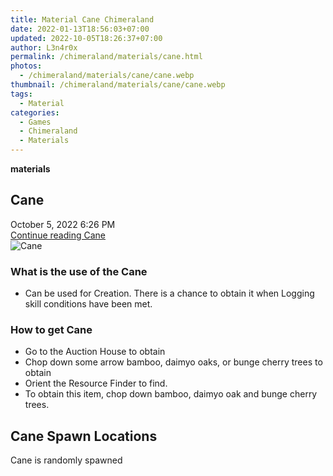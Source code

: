 ```yaml
---
title: Material Cane Chimeraland
date: 2022-01-13T18:56:03+07:00
updated: 2022-10-05T18:26:37+07:00
author: L3n4r0x
permalink: /chimeraland/materials/cane.html
photos:
  - /chimeraland/materials/cane/cane.webp
thumbnail: /chimeraland/materials/cane/cane.webp
tags:
  - Material
categories:
  - Games
  - Chimeraland
  - Materials
---
```


<section id="bootstrap-wrapper">
  <link
    rel="stylesheet"
    href="https://rawcdn.githack.com/dimaslanjaka/Web-Manajemen/0c3b5aa1813bd4abcd2c11bf3e37928b15c28664/css/bootstrap-5-3-0-alpha3-wrapper.css"
  />
  <div
    class="row g-0 border rounded overflow-hidden flex-md-row mb-4 shadow-sm position-relative bg-light text-dark"
  >
    <div class="col p-4 d-flex flex-column position-static">
      <strong class="d-inline-block mb-2 text-success">materials</strong>
      <h2 class="mb-0">Cane</h2>
      <div class="mb-1 text-muted">October 5, 2022 6:26 PM</div>
      <a href="/chimeraland/materials/cane.html" class="stretched-link d-none"
        >Continue reading Cane</a
      >
    </div>
    <div class="col-auto d-none d-lg-block">
      <img src="/chimeraland/materials/cane/cane.webp" alt="Cane" />
    </div>
  </div>
  <div class="row bg-light text-dark">
    <div class="col-lg-6 col-12 mb-2">
      <div class="card">
        <div class="card-body">
          <h3 class="card-title">What is the use of the Cane</h3>
          <div class="card-text">
            <ul>
              <li>
                Can be used for Creation. There is a chance to obtain it when
                Logging skill conditions have been met.
              </li>
            </ul>
          </div>
        </div>
      </div>
    </div>
    <div class="col-lg-6 col-12 mb-2">
      <div class="card">
        <div class="card-body">
          <h3 class="card-title">How to get Cane</h3>
          <div class="card-text">
            <ul>
              <li>Go to the Auction House to obtain</li>
              <li>
                Chop down some arrow bamboo, daimyo oaks, or bunge cherry trees
                to obtain
              </li>
              <li>Orient the Resource Finder to find.</li>
              <li>
                To obtain this item, chop down bamboo, daimyo oak and bunge
                cherry trees.
              </li>
            </ul>
          </div>
        </div>
      </div>
    </div>
    <div class="col-12 mb-2">
      <h2>Cane Spawn Locations</h2>
      <p>Cane is randomly spawned</p>
    </div>
  </div>
</section>